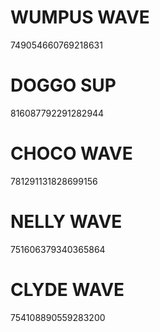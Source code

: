 # WUMPUS WAVE
749054660769218631 
# DOGGO SUP
816087792291282944
# CHOCO WAVE
781291131828699156 
# NELLY WAVE
751606379340365864 
# CLYDE WAVE
754108890559283200 